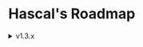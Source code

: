 # Hascal's Roadmap 

<details>
<summary>v1.3.x</summary>

### Base
- signals
- redesign logo
- js backend(`hascal2js`)
- static variables

### Language
- lambdas :
```
var mythread = thread(@(1000,true){
    print("hi")
})
```

### Standard Library
- `json`, `thread` library

### Library Manager
- unistall library option

</details>